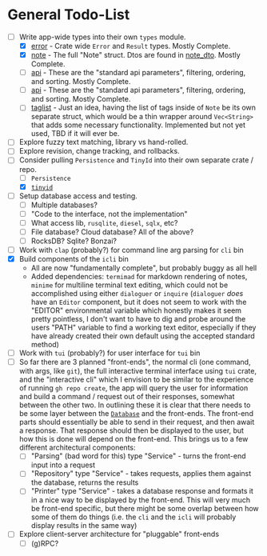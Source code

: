 <!--
 Copyright (c) 2022 Tony Barbitta
 
 This Source Code Form is subject to the terms of the Mozilla Public
 License, v. 2.0. If a copy of the MPL was not distributed with this
 file, You can obtain one at http://mozilla.org/MPL/2.0/.
-->

# General Todo-List

- [ ] Write app-wide types into their own `types` module.
    - [x] [error](./src/types/error.rs) - Crate wide `Error` and `Result` types. Mostly Complete.
    - [x] [note](./src/types/note.rs) - The full "Note" struct. Dtos are found in [note_dto](./src/types/note_dto.rs). Mostly Complete.
    - [ ] [api](./src/types/api/mod.rs) - These are the "standard api parameters", filtering, ordering, and sorting. Mostly Complete.
    - [ ] [api](./src/types/api/mod.rs) - These are the "standard api parameters", filtering, ordering, and sorting. Mostly Complete.
    - [ ] [taglist](./src/types/taglist.rs) - Just an idea, having the list of tags inside of `Note` be its own separate struct, which would be a thin wrapper around `Vec<String>` that adds some necessary functionality. Implemented but not yet used, TBD if it will ever be.
- [ ] Explore fuzzy text matching, library vs hand-rolled.
- [ ] Explore revision, change tracking, and rollbacks.
- [ ] Consider pulling `Persistence` and `TinyId` into their own separate crate / repo.
    - [ ] `Persistence`
    - [x] [`tinyid`](https://crates.io/crates/tinyid)
- [ ] Setup database access and testing.
    - [ ] Multiple databases?
    - [ ] "Code to the interface, not the implementation"
    - [ ] What access lib, `rusqlite`, `diesel`, `sqlx`, etc?
    - [ ] File database? Cloud database? All of the above?
    - [ ] RocksDB? Sqlite? Bonzai?
- [ ] Work with `clap` (probably?) for command line arg parsing for `cli` bin
- [x] Build components of the `icli` bin
    - All are now "fundamentally complete", but probably buggy as all hell
    - Added dependencies: `termimad` for markdown rendering of notes, `minime` for multiline terminal text editing, which could not be accomplished using either `dialoguer` or `inquire` (`dialoguer` *does* have an `Editor` component, but it does not seem to work with the "EDITOR" environmental variable which honestly makes it seem pretty pointless, I don't want to have to dig and probe around the users "PATH" variable to find a working text editor, especially if they have already created their own default using the accepted standard method) 
- [ ] Work with `tui` (probably?) for user interface for `tui` bin
- [ ] So far there are 3 planned "front-ends", the normal cli (one command, with args, like `git`), the full interactive terminal interface using `tui` crate, and the "interactive cli" which I envision to be similar to the experience of running `gh repo create`, the app will query the user for information and build a command / request out of their responses, somewhat between the other two. In outlining these it is clear that there needs to be some layer between the [`Database`](./src/db/file.rs) and the front-ends. The front-end parts should essentially be able to send in their request, and then await a response. That response should then be displayed to the user, but how this is done will depend on the front-end. This brings us to a few different architectural components:
    - [ ] "Parsing" (bad word for this) type "Service" - turns the front-end input into a request
    - [ ] "Repository" type "Service" - takes requests, applies them against the database, returns the results
    - [ ] "Printer" type "Service" - takes a database response and formats it in a nice way to be displayed by the front-end. This will very much be front-end specific, but there might be some overlap between how some of them do things (i.e. the `cli` and the `icli` will probably display results in the same way)
- [ ] Explore client-server architecture for "pluggable" front-ends
    - [ ] (g)RPC?